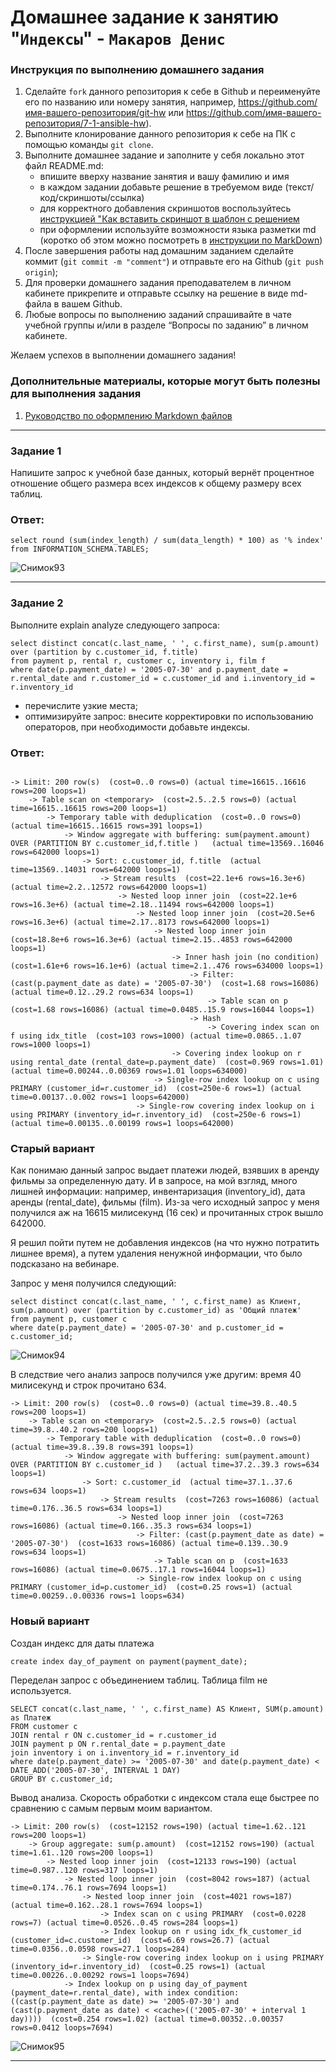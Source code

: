 # Домашнее задание к занятию "`Индексы`" - `Макаров Денис`


### Инструкция по выполнению домашнего задания

   1. Сделайте `fork` данного репозитория к себе в Github и переименуйте его по названию или номеру занятия, например, https://github.com/имя-вашего-репозитория/git-hw или  https://github.com/имя-вашего-репозитория/7-1-ansible-hw).
   2. Выполните клонирование данного репозитория к себе на ПК с помощью команды `git clone`.
   3. Выполните домашнее задание и заполните у себя локально этот файл README.md:
      - впишите вверху название занятия и вашу фамилию и имя
      - в каждом задании добавьте решение в требуемом виде (текст/код/скриншоты/ссылка)
      - для корректного добавления скриншотов воспользуйтесь [инструкцией "Как вставить скриншот в шаблон с решением](https://github.com/netology-code/sys-pattern-homework/blob/main/screen-instruction.md)
      - при оформлении используйте возможности языка разметки md (коротко об этом можно посмотреть в [инструкции  по MarkDown](https://github.com/netology-code/sys-pattern-homework/blob/main/md-instruction.md))
   4. После завершения работы над домашним заданием сделайте коммит (`git commit -m "comment"`) и отправьте его на Github (`git push origin`);
   5. Для проверки домашнего задания преподавателем в личном кабинете прикрепите и отправьте ссылку на решение в виде md-файла в вашем Github.
   6. Любые вопросы по выполнению заданий спрашивайте в чате учебной группы и/или в разделе “Вопросы по заданию” в личном кабинете.
   
Желаем успехов в выполнении домашнего задания!
   
### Дополнительные материалы, которые могут быть полезны для выполнения задания

1. [Руководство по оформлению Markdown файлов](https://gist.github.com/Jekins/2bf2d0638163f1294637#Code)

---

### Задание 1

Напишите запрос к учебной базе данных, который вернёт процентное отношение общего размера всех индексов к общему размеру всех таблиц.

### Ответ:

```
select round (sum(index_length) / sum(data_length) * 100) as '% index'
from INFORMATION_SCHEMA.TABLES;
```

![Снимок93](https://github.com/Makarov-Denis/12_05-SQL-Index/assets/148921246/ad954d00-fdfe-46dc-a7de-1bc7df60ffaf)

---

### Задание 2

Выполните explain analyze следующего запроса:

```
select distinct concat(c.last_name, ' ', c.first_name), sum(p.amount) over (partition by c.customer_id, f.title)
from payment p, rental r, customer c, inventory i, film f
where date(p.payment_date) = '2005-07-30' and p.payment_date = r.rental_date and r.customer_id = c.customer_id and i.inventory_id = r.inventory_id
```
- перечислите узкие места;
- оптимизируйте запрос: внесите корректировки по использованию операторов, при необходимости добавьте индексы.

### Ответ:

```

-> Limit: 200 row(s)  (cost=0..0 rows=0) (actual time=16615..16616 rows=200 loops=1)
    -> Table scan on <temporary>  (cost=2.5..2.5 rows=0) (actual time=16615..16615 rows=200 loops=1)
        -> Temporary table with deduplication  (cost=0..0 rows=0) (actual time=16615..16615 rows=391 loops=1)
            -> Window aggregate with buffering: sum(payment.amount) OVER (PARTITION BY c.customer_id,f.title )   (actual time=13569..16046 rows=642000 loops=1)
                -> Sort: c.customer_id, f.title  (actual time=13569..14031 rows=642000 loops=1)
                    -> Stream results  (cost=22.1e+6 rows=16.3e+6) (actual time=2.2..12572 rows=642000 loops=1)
                        -> Nested loop inner join  (cost=22.1e+6 rows=16.3e+6) (actual time=2.18..11494 rows=642000 loops=1)
                            -> Nested loop inner join  (cost=20.5e+6 rows=16.3e+6) (actual time=2.17..8173 rows=642000 loops=1)
                                -> Nested loop inner join  (cost=18.8e+6 rows=16.3e+6) (actual time=2.15..4853 rows=642000 loops=1)
                                    -> Inner hash join (no condition)  (cost=1.61e+6 rows=16.1e+6) (actual time=2.1..476 rows=634000 loops=1)
                                        -> Filter: (cast(p.payment_date as date) = '2005-07-30')  (cost=1.68 rows=16086) (actual time=0.12..29.2 rows=634 loops=1)
                                            -> Table scan on p  (cost=1.68 rows=16086) (actual time=0.0485..15.9 rows=16044 loops=1)
                                        -> Hash
                                            -> Covering index scan on f using idx_title  (cost=103 rows=1000) (actual time=0.0865..1.07 rows=1000 loops=1)
                                    -> Covering index lookup on r using rental_date (rental_date=p.payment_date)  (cost=0.969 rows=1.01) (actual time=0.00244..0.00369 rows=1.01 loops=634000)
                                -> Single-row index lookup on c using PRIMARY (customer_id=r.customer_id)  (cost=250e-6 rows=1) (actual time=0.00137..0.002 rows=1 loops=642000)
                            -> Single-row covering index lookup on i using PRIMARY (inventory_id=r.inventory_id)  (cost=250e-6 rows=1) (actual time=0.00135..0.00199 rows=1 loops=642000)
```
### Старый вариант

Как понимаю данный запрос выдает платежи людей, взявших в аренду фильмы за определенную дату. И в запросе, на мой взгляд, много лишней информации: например, инвентаризация (inventory_id), дата аренды (rental_date), фильмы (film). Из-за чего исходный запрос у меня получился аж на 16615 милисекунд (16 сек) и прочитанных строк вышло 642000.

Я решил пойти путем не добавления индексов (на что нужно потратить лишнее время), а путем удаления ненужной информации, что было подсказано на вебинаре.

Запрос у меня получился следующий:

```
select distinct concat(c.last_name, ' ', c.first_name) as Клиент, sum(p.amount) over (partition by c.customer_id) as 'Общий платеж'
from payment p, customer c
where date(p.payment_date) = '2005-07-30' and p.customer_id = c.customer_id;
```
![Снимок94](https://github.com/Makarov-Denis/12_05-SQL-Index/assets/148921246/38b966e5-82a2-423c-beca-78619c1d0d09)

В следствие чего анализ запросв получился уже другим: время 40 милисекунд и строк прочитано 634.

```
-> Limit: 200 row(s)  (cost=0..0 rows=0) (actual time=39.8..40.5 rows=200 loops=1)
    -> Table scan on <temporary>  (cost=2.5..2.5 rows=0) (actual time=39.8..40.2 rows=200 loops=1)
        -> Temporary table with deduplication  (cost=0..0 rows=0) (actual time=39.8..39.8 rows=391 loops=1)
            -> Window aggregate with buffering: sum(payment.amount) OVER (PARTITION BY c.customer_id )   (actual time=37.2..39.3 rows=634 loops=1)
                -> Sort: c.customer_id  (actual time=37.1..37.6 rows=634 loops=1)
                    -> Stream results  (cost=7263 rows=16086) (actual time=0.176..36.5 rows=634 loops=1)
                        -> Nested loop inner join  (cost=7263 rows=16086) (actual time=0.166..35.3 rows=634 loops=1)
                            -> Filter: (cast(p.payment_date as date) = '2005-07-30')  (cost=1633 rows=16086) (actual time=0.139..30.9 rows=634 loops=1)
                                -> Table scan on p  (cost=1633 rows=16086) (actual time=0.0675..17.1 rows=16044 loops=1)
                            -> Single-row index lookup on c using PRIMARY (customer_id=p.customer_id)  (cost=0.25 rows=1) (actual time=0.00259..0.00336 rows=1 loops=634)
```
### Новый вариант

Создан индекс для даты платежа
```
create index day_of_payment on payment(payment_date);
```
Переделан запрос с объединением таблиц. Таблица film не используется.

```
SELECT concat(c.last_name, ' ', c.first_name) AS Клиент, SUM(p.amount) as Платеж
FROM customer c
JOIN rental r ON c.customer_id = r.customer_id 
JOIN payment p ON r.rental_date = p.payment_date 
join inventory i on i.inventory_id = r.inventory_id 
where date(p.payment_date) >= '2005-07-30' and date(p.payment_date) < DATE_ADD('2005-07-30', INTERVAL 1 DAY)
GROUP BY c.customer_id;
```
Вывод анализа. Скорость обработки с индексом стала еще быстрее по сравнению с самым первым моим вариантом.

```
-> Limit: 200 row(s)  (cost=12152 rows=190) (actual time=1.62..121 rows=200 loops=1)
    -> Group aggregate: sum(p.amount)  (cost=12152 rows=190) (actual time=1.61..120 rows=200 loops=1)
        -> Nested loop inner join  (cost=12133 rows=190) (actual time=0.987..120 rows=317 loops=1)
            -> Nested loop inner join  (cost=8042 rows=187) (actual time=0.174..76.1 rows=7694 loops=1)
                -> Nested loop inner join  (cost=4021 rows=187) (actual time=0.162..28.1 rows=7694 loops=1)
                    -> Index scan on c using PRIMARY  (cost=0.0228 rows=7) (actual time=0.0526..0.45 rows=284 loops=1)
                    -> Index lookup on r using idx_fk_customer_id (customer_id=c.customer_id)  (cost=6.69 rows=26.7) (actual time=0.0356..0.0598 rows=27.1 loops=284)
                -> Single-row covering index lookup on i using PRIMARY (inventory_id=r.inventory_id)  (cost=0.25 rows=1) (actual time=0.00226..0.00292 rows=1 loops=7694)
            -> Index lookup on p using day_of_payment (payment_date=r.rental_date), with index condition: ((cast(p.payment_date as date) >= '2005-07-30') and (cast(p.payment_date as date) < <cache>(('2005-07-30' + interval 1 day))))  (cost=0.254 rows=1.02) (actual time=0.00352..0.00357 rows=0.0412 loops=7694)
```
![Снимок95](https://github.com/Makarov-Denis/12_05-SQL-Index/assets/148921246/6830b5a7-8c8c-40a2-bd13-bf54456533c0)

---


